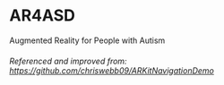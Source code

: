 # AR4ASD
Augmented Reality for People with Autism
###### Referenced and improved from: https://github.com/chriswebb09/ARKitNavigationDemo

